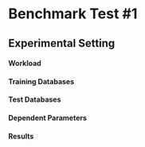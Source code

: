 # Benchmark Test #1

## Experimental Setting

#### Workload

#### Training Databases

#### Test Databases

#### Dependent Parameters

#### Results
